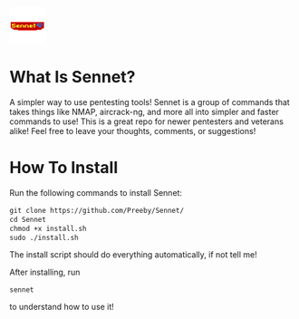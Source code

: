 
![Title Image](Appearence/title.png)

# What Is Sennet?
A simpler way to use pentesting tools! Sennet is a group of commands that takes things like NMAP, aircrack-ng, and more all into simpler and faster commands to use!
This is a great repo for newer pentesters and veterans alike! Feel free to leave your thoughts, comments, or suggestions!

# How To Install

Run the following commands to install Sennet:

```
git clone https://github.com/Preeby/Sennet/
cd Sennet
chmod +x install.sh
sudo ./install.sh
```

The install script should do everything automatically, if not tell me!

After installing, run 
```
sennet
```

to understand how to use it!
